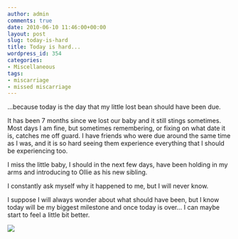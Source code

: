 ```yaml
---
author: admin
comments: true
date: 2010-06-10 11:46:00+00:00
layout: post
slug: today-is-hard
title: Today is hard...
wordpress_id: 354
categories:
- Miscellaneous
tags:
- miscarriage
- missed miscarriage
---
```


  


...because today is the day that my little lost bean should have been due.  
  
It has been 7 months since we lost our baby and it still stings sometimes.  Most days I am fine, but sometimes remembering, or fixing on what date it is, catches me off guard.  I have friends who were due around the same time as I was, and it is so hard seeing them experience everything that I should be experiencing too.   
  
I miss the little baby, I should in the next few days, have been holding in my arms and introducing to Ollie as his new sibling.  
  
I constantly ask myself why it happened to me, but I will never know.   
  
I suppose I will always wonder about what should have been, but I know today will be my biggest milestone and once today is over... I can maybe start to feel a little bit better.

![](https://blogger.googleusercontent.com/tracker/251139911615938991-7768186564691797960?l=www.outmumbered.com)
